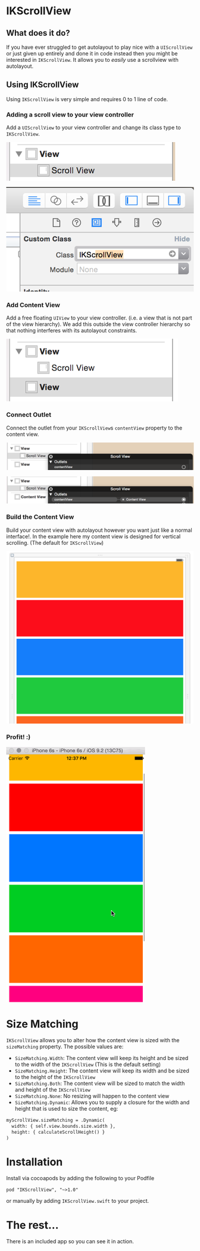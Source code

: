 # IKScrollView

## What does it do?
If you have ever struggled to get autolayout to play nice with a `UIScrollView` or just given up entirely and done it in code instead then you might be interested in `IKScrollView`. It allows you to _easily_ use a scrollview with autolayout.

## Using IKScrollView
Using `IKScrollView` is very simple and requires 0 to 1 line of code.

### Adding a scroll view to your view controller 
Add a `UIScrollView` to your view controller and change its class type to `IKScrollView`.

![](IKScrollView_1.png)

![](IKScrollView_2.png)

### Add Content View
Add a free floating `UIView` to your view controller. (i.e. a view that is not part of the view hierarchy). We add this outside the view controller hierarchy so that nothing interferes with its autolayout constraints.

![](IKScrollView_3.png)

### Connect Outlet
Connect the outlet from your `IKScrollView`s `contentView` property to the content view.

![](IKScrollView_4.png)

![](IKScrollView_5.png)

### Build the Content View
Build your content view with autolayout however you want just like a normal interface!. In the example here my content view is designed for vertical scrolling. (The default for `IKScrollView`)

![](IKScrollView_6.png)

### Profit! :)
 
![](IKScrollView.gif)

# Size Matching
`IKScrollView` allows you to alter how the content view is sized with the `sizeMatching` property. The possible values are:

- `SizeMatching.Width`: The content view will keep its height and be sized to the width of the `IKScrollView` (This is the default setting)
- `SizeMatching.Height`: The content view will keep its width and be sized to the height of the `IKScrollView`
- `SizeMatching.Both`: The content view will be sized to match the width and height of the `IKScrollView`
- `SizeMatching.None`: No resizing will happen to the content view
- `SizeMatching.Dynamic`: Allows you to supply a closure for the width and height that is used to size the content, eg:
```
myScrollView.sizeMatching = .Dynamic(
  width: { self.view.bounds.size.width },
  height: { calculateScrollHeight() }
)
```

# Installation
Install via cocoapods by adding the following to your Podfile

```
pod "IKScrollView", "~>1.0"
```

or manually by adding `IKScrollView.swift` to your project.

# The rest...
There is an included app so you can see it in action.

